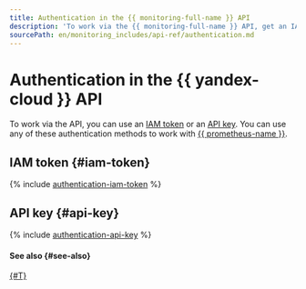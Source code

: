 ```yaml
---
title: Authentication in the {{ monitoring-full-name }} API
description: 'To work via the {{ monitoring-full-name }} API, get an IAM token for your account. Specify this IAM token to access {{ yandex-cloud }} resources through the API formatted as Authorization: Bearer <IAM-TOKEN>.'
sourcePath: en/monitoring_includes/api-ref/authentication.md
---
```


# Authentication in the {{ yandex-cloud }} API

To work via the API, you can use an [IAM token](../../iam/concepts/authorization/iam-token.md) or an [API key](../../iam/concepts/authorization/api-key.md). You can use any of these authentication methods to work with [{{ prometheus-name }}](../../monitoring/operations/prometheus/index.md).

## IAM token {#iam-token}

{% include [authentication-iam-token](../../_includes/authentication-iam-token.md) %}

## API key {#api-key}

{% include [authentication-api-key](../../_includes/authentication-api-key.md) %}

#### See also {#see-also}

[{#T}](../../iam/concepts/users/accounts.md)